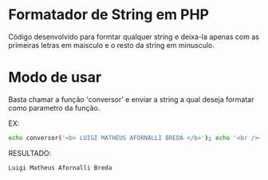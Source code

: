 # Formatador de String em PHP

Código desenvolvido para formtar qualquer string e deixa-la apenas com as primeiras letras em maisculo e o resto da string em minusculo.

# Modo de usar

Basta chamar a função 'conversor' e enviar a string a qual deseja formatar como parametro da função.

EX:
```bash
echo conversor('<b> LUIGI MATHEUS AFORNALLI BREDA </b>'); echo '<br /><br />';
```

RESULTADO:
```bash
Luigi Matheus Afornalli Breda
```